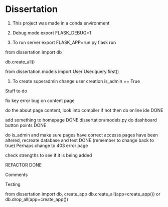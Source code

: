 # Dissertation

1. This project was made in a conda environment
1. Debug mode
   export FLASK_DEBUG=1

1. To run server
   export FLASK_APP=run.py
   flask run

from dissertation import db

db.create_all()

from dissertation.models import User
User.query.first()

1. To create superadmin
   change user creation is_admin == True

Stuff to do

fix key error bug on content page

do the about page content, look into compiler if not then do online ide DONE

add something to homepage DONE
dissertation/models.py
do dashboard button points DONE

do is_admin and make sure pages have correct accesss
pages have been altered, recreate database and test DONE (remember to change back to true)
Perhaps change to 403 error page

check strengths to see if it is being added

REFACTOR DONE

Comments

Testing

from dissertation import db, create_app
db.create_all(app=create_app()) or
db.drop_all(app=create_app())
